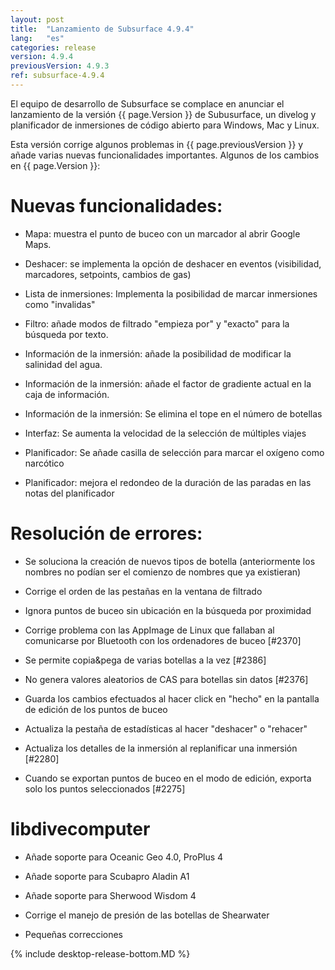 ```yaml
---
layout: post
title:  "Lanzamiento de Subsurface 4.9.4"
lang:   "es"
categories: release
version: 4.9.4
previousVersion: 4.9.3
ref: subsurface-4.9.4
---
```


El equipo de desarrollo de Subsurface se complace en anunciar el lanzamiento de la versión {{ page.Version }} de Subusurface, un divelog y planificador de inmersiones de código abierto para Windows, Mac y Linux.

Esta versión corrige algunos problemas in {{ page.previousVersion }} y añade varias nuevas funcionalidades importantes. Algunos de los cambios en {{ page.Version }}:

# Nuevas funcionalidades:

  - Mapa: muestra el punto de buceo con un marcador al abrir Google Maps.

  - Deshacer: se implementa la opción de deshacer en eventos (visibilidad, marcadores, setpoints, cambios de gas)

  - Lista de inmersiones: Implementa la posibilidad de marcar inmersiones como "invalidas"

  - Filtro: añade modos de filtrado "empieza por" y "exacto" para la búsqueda por texto.

  - Información de la inmersión: añade la posibilidad de modificar la salinidad del agua.

  - Información de la inmersión: añade el factor de gradiente actual en la caja de información.

  - Información de la inmersión: Se elimina el tope en el número de botellas

  - Interfaz: Se aumenta la velocidad de la selección de múltiples viajes

  - Planificador: Se añade casilla de selección para marcar el oxígeno como narcótico

  - Planificador: mejora el redondeo de la duración de las paradas en las notas del planificador

# Resolución de errores:

  - Se soluciona la creación de nuevos tipos de botella (anteriormente los nombres no podían ser el comienzo de nombres que ya existieran)

  - Corrige el orden de las pestañas en la ventana de filtrado

  - Ignora puntos de buceo sin ubicación en la búsqueda por proximidad

  - Corrige problema con las AppImage de Linux que fallaban al comunicarse por  Bluetooth con los ordenadores de buceo \[\#2370\]

  - Se permite copia\&pega de varias botellas a la vez \[\#2386\]

  - No genera valores aleatorios de CAS para botellas sin datos \[\#2376\]

  - Guarda los cambios efectuados al hacer click en "hecho" en la pantalla de edición de los puntos de buceo

  - Actualiza la pestaña de estadísticas al hacer "deshacer" o "rehacer"

  - Actualiza los detalles de la inmersión al replanificar una inmersión \[\#2280\]

  - Cuando se exportan puntos de buceo en el modo de edición, exporta solo los puntos seleccionados \[\#2275\]

# libdivecomputer

  - Añade soporte para Oceanic Geo 4.0, ProPlus 4

  - Añade soporte para Scubapro Aladin A1

  - Añade soporte para Sherwood Wisdom 4

  - Corrige el manejo de presión de las botellas de Shearwater

  - Pequeñas correcciones

{% include desktop-release-bottom.MD %}

